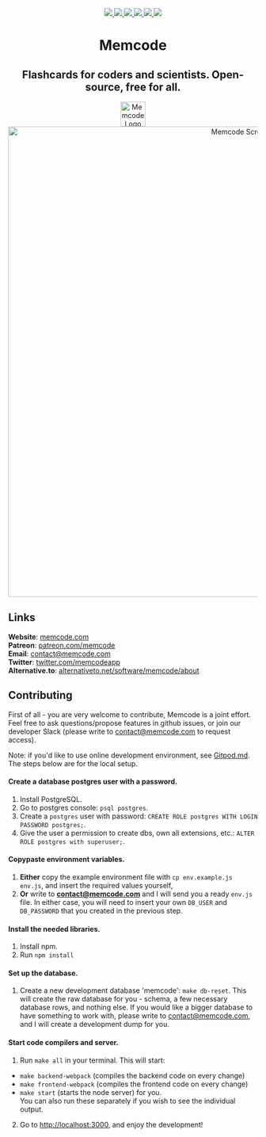 <div align="center">
  <a href="http://memcode.com" title="Website memcodec.com">
    <img src="https://img.shields.io/website-up-down-green-red/http/shields.io.svg"/>
  </a>
  
  <a href="https://GitHub.com/Naereen/lakesare/memcode/contributors/" title="GitHub contributors">
    <img src="https://img.shields.io/github/contributors/lakesare/memcode"/>
  </a>
  
  <a href="https://github.com/lakesare/memcode/blob/master/LICENSE" title="GitHub license">
    <img src="https://img.shields.io/github/license/Naereen/StrapDown.js.svg"/>
  </a>
  
  <a href="https://reactjs.org/docs/how-to-contribute.html#your-first-pull-request" title="PRs welcome">
    <img src="https://img.shields.io/badge/PRs-welcome-brightgreen.svg"/>
  </a>

  <a href="https://gitpod.io/#https://github.com/lakesare/memcode" title="Gitpod Ready-to-Code">
    <img src="https://img.shields.io/badge/Gitpod-Ready--to--Code-blue?logo=gitpod"/>
  </a>


  <a href="https://patreon.com/memcode" title="Donate to Memcode project using Patreon">
    <img src="https://img.shields.io/badge/patreon-donate-yellow.svg"/>
  </a>
</div>

<h1 align="center">
  Memcode
</h1>

<h2 align="center">
  Flashcards for coders and scientists. Open-source, free for all.
</h2>

<div align="center">
  <img width="50px" src="https://user-images.githubusercontent.com/7578559/154219522-280c4f96-4e3d-45e9-9beb-671b339b3f92.png" alt="Memcode Logo"/>
</div>
<div align="center">
  <img width="950px" alt="Memcode Screenshot" src="https://user-images.githubusercontent.com/7578559/154212696-1597a568-7a97-44d8-bda9-56cc80fcc725.png">
</div>



## Links

**Website**: <a href="www.memcode.com">memcode.com</a>  
**Patreon**: <a href="patreon.com/memcode">patreon.com/memcode</a>   
**Email**:   contact@memcode.com    
**Twitter**: <a href="twitter.com/memcodeapp">twitter.com/memcodeapp</a>  
**Alternative.to**: <a href="alternativeto.net/software/memcode/about">alternativeto.net/software/memcode/about</a>    

## Contributing

First of all - you are very welcome to contribute, Memcode is a joint effort.   
Feel free to ask questions/propose features in github issues, or join our developer Slack (please write to contact@memcode.com to request access).

Note: if you'd like to use online development environment, see <a href="https://github.com/lakesare/memcode/blob/master/Gitpod.md">Gitpod.md</a>. The steps below are for the local setup.

#### Create a database postgres user with a password.
1. Install PostgreSQL.
2. Go to postgres console: `psql postgres`.
3. Create a `postgres` user with password: `CREATE ROLE postgres WITH LOGIN PASSWORD postgres;`.
4. Give the user a permission to create dbs, own all extensions, etc.: `ALTER ROLE postgres with superuser;`.

#### Copypaste environment variables.
1. **Either** copy the example environment file with `cp env.example.js env.js`, and insert the required values yourself,
2. **Or** write to **contact@memcode.com** and I will send you a ready `env.js` file.
In either case, you will need to insert your own `DB_USER` and `DB_PASSWORD` that you created in the previous step.

#### Install the needed libraries.
1. Install npm.
2. Run `npm install`

#### Set up the database.
1. Create a new development database 'memcode': `make db-reset`.
This will create the raw database for you - schema, a few necessary database rows, and nothing else.
If you would like a bigger database to have something to work with, please write to contact@memcode.com, and I will create a development dump for you.

#### Start code compilers and server.
1. Run `make all` in your terminal.
This will start:
- `make backend-webpack` (compiles the backend code on every change)
- `make frontend-webpack` (compiles the frontend code on every change)
- `make start` (starts the node server)
for you.  
You can also run these separately if you wish to see the individual output.
2. Go to <a href="http://localhost:3000/">http://localhost:3000</a>, and enjoy the development!
